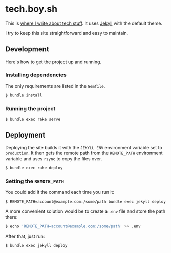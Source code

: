 # tech.boy.sh

This is [where I write about tech stuff](https://tech.boy.sh). It uses [Jekyll](https://jekyllrb.com/) with the default theme.

I try to keep this site straightforward and easy to maintain.

## Development

Here's how to get the project up and running.

### Installing dependencies

The only requirements are listed in the `Gemfile`.

```bash
$ bundle install
```

### Running the project

```bash
$ bundle exec rake serve
```

## Deployment

Deploying the site builds it with the `JEKYLL_ENV` environment variable set to `production`. It then gets the remote path from the `REMOTE_PATH` environment variable and uses `rsync` to copy the files over.

```bash
$ bundle exec rake deploy
```

### Setting the `REMOTE_PATH`

You could add it the command each time you run it:

```bash
$ REMOTE_PATH=account@example.com:/some/path bundle exec jekyll deploy
```

A more convenient solution would be to create a `.env` file and store the path there:

```bash
$ echo 'REMOTE_PATH=account@example.com:/some/path' >> .env
```

After that, just run:

```bash
$ bundle exec jekyll deploy
```
